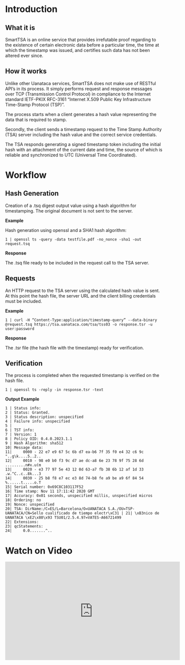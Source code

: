 # Introduction

## What it is

SmartTSA is an online service that provides irrefutable proof regarding to the existence of certain electronic data before a particular time, the time at which the timestamp was issued, and certifies such data has not been altered ever since.

## How it works

Unlike other Uanataca services, SmartTSA does not make use of RESTful API’s in its process. It simply performs request and response messages over TCP (Transmission Control Protocol) in compliance to the Internet standard IETF-PKIX RFC-3161 “Internet X.509 Public Key Infrastructure Time-Stamp Protocol (TSP)”.

The process starts when a client generates a hash value representing the data that is required to stamp. 

Secondly, the client sends a timestamp request to the Time Stamp Authority (TSA) server including the hash value and the correct service credentials.

The TSA responds generating a signed timestamp token including the initial hash with an attachment of the current date and time, the source of which is reliable and synchronized to UTC (Universal Time Coordinated).

# Workflow

## Hash Generation

Creation of a .tsq digest output value using a hash algorithm for timestamping. The original document is not sent to the server. 

**Example**

Hash generation using openssl and a SHA1 hash algorithm:

	1 | openssl ts -query -data testfile.pdf -no_nonce -sha1 -out request.tsq

**Response**

The .tsq file ready to be included in the request call to the TSA server.

## Requests

An HTTP request to the TSA server using the calculated hash value is sent. At this point the hash file, the server URL and the client billing credentials must be included. 

**Example**

	1 | curl -H “Content-Type:application/timestamp-query” --data-binary @request.tsq https://tsa.uanataca.com/tsa/tss03 -o response.tsr -u user:password

**Response**

The .tsr file (the hash file with the timestamp) ready for verification.

## Verification

The process is completed when the requested timestamp is verified on the hash file.

	1 | openssl ts -reply -in response.tsr -text

**Output Example**

	1 | Status info:
	2 | Status: Granted.
	3 | Status description: unspecified
	4 | Failure info: unspecified
	5 | 
	6 | TST info:
	7 | Version: 1
	8 | Policy OID: 0.4.0.2023.1.1
	9 | Hash Algorithm: sha512
	10| Message data:
	11|     0000 - 22 e7 e9 67 5c 6b d7 ea-b6 7f 35 f0 e4 32 c6 9c   "..g\k....5..2..
	12|     0010 - 98 e0 b0 f3 9c d7 ae dc-a8 6e 23 78 9f 75 28 6d   .........n#x.u(m
	13|     0020 - e3 77 97 5e 43 12 0d 63-a7 fb 38 6b 12 af 1d 33   .w.^C..c..8k...3
	14|     0030 - 25 b8 f8 e7 ec e3 8d 74-b8 fe a9 be a9 6f 84 54   %......t.....o.T
	15| Serial number: 0x69C8C103117F52
	16| Time stamp: Nov 11 17:11:42 2020 GMT
	17| Accuracy: 0x01 seconds, unspecified millis, unspecified micros
	18| Ordering: no
	19| Nonce: unspecified
	20| TSA: DirName:/C=ES/L=Barcelona/O=UANATACA S.A./OU=TSP-UANATACA/CN=Sello cualificado de tiempo electr\xC31 | 21| \xB3nico de UANATACA \xE2\x80\x93 TSU01/2.5.4.97=VATES-A66721499
	22| Extensions:
	23| qcStatements:
	24|     0.0.......^..

# Watch on Video

<iframe width="560" height="315" src="https://www.youtube.com/embed/tUGLf5y1dEA" frameborder="0" allow="accelerometer; autoplay; clipboard-write; encrypted-media; gyroscope; picture-in-picture" allowfullscreen></iframe>